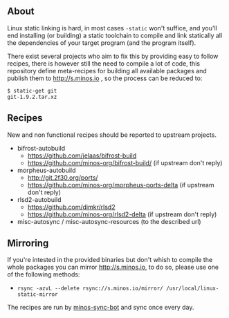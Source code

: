 ## About

Linux static linking is hard, in most cases `-static` won't suffice, and you'll end installing (or building) a static toolchain to compile and link statically all the dependencies of your target program (and the program itself).

There exist several projects who aim to fix this by providing easy to follow recipes, there is however still the need to compile a lot of code, this repository define meta-recipes for building all available packages and publish them to http://s.minos.io , so the process can be reduced to:

```
$ static-get git
git-1.9.2.tar.xz
```

## Recipes

New and non functional recipes should be reported to upstream projects.

- bifrost-autobuild
  - https://github.com/jelaas/bifrost-build
  - https://github.com/minos-org/bifrost-build/ (if upstream don't reply)
- morpheus-autobuild
  - http://git.2f30.org/ports/
  - https://github.com/minos-org/morpheus-ports-delta (if upstream don't reply)
- rlsd2-autobuild
  - https://github.com/dimkr/rlsd2
  - https://github.com/minos-org/rlsd2-delta (if upstream don't reply)
- misc-autosync / misc-autosync-resources (to the described url)

## Mirroring

If you're intested in the provided binaries but don't whish to compile the whole packages you can mirror http://s.minos.io, to do so, please use one of the following methods:

- `rsync -azvL --delete rsync://s.minos.io/mirror/ /usr/local/linux-static-mirror`

The recipes are run by [minos-sync-bot](https://github.com/minos-sync-bot) and sync once every day.
